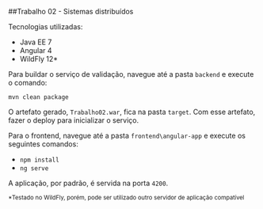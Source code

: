 ##Trabalho 02 - Sistemas distribuídos

Tecnologias utilizadas:

- Java EE 7
- Angular 4
- WildFly 12*



Para buildar o serviço de validação, navegue até a pasta `backend` e execute o comando:

`mvn clean package`

O artefato gerado, `Trabalho02.war`, fica na pasta `target`. Com esse artefato, fazer o deploy para inicializar o serviço.

Para o frontend, navegue até a pasta `frontend\angular-app` e execute os seguintes comandos:

- `npm install`
- `ng serve`

A aplicação, por padrão, é servida na porta `4200`.



<sup> *Testado no WildFly, porém, pode ser utilizado outro servidor de aplicação compatível <sup>